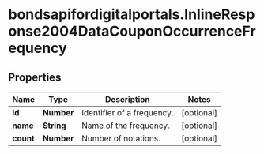 # bondsapifordigitalportals.InlineResponse2004DataCouponOccurrenceFrequency

## Properties

Name | Type | Description | Notes
------------ | ------------- | ------------- | -------------
**id** | **Number** | Identifier of a frequency. | [optional] 
**name** | **String** | Name of the frequency. | [optional] 
**count** | **Number** | Number of notations. | [optional] 


